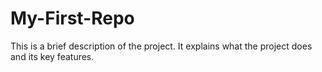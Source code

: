 # My-First-Repo
This is a brief description of the project. It explains what the project does and its key features.
